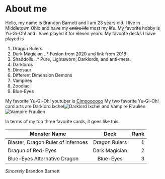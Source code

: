 
# **About me**

Hello, my name is Brandon Barnett and I am 23 years old.  I live in Middletown Ohio and have my ~~entire life~~ most my life.
My favorite hobby is Yu-Gi-Oh! and i have played it for eleven years. My favorite decks I have played is
1. Dragon Rulers
2. Dark Magician
..* Fusion from 2020 and link from 2018
3. Shaddolls
..* Pure, Lightsworn, Darklords, and anti-meta.
4. Darklords
5. Dinosaur
6. Different Dimension Demons
7. Vampires 
8. Zoodiac
9. Blue-Eyes

My favorite Yu-Gi-Oh! youtuber is [Cimooooooo](https://www.youtube.com/channel/UCrEMDvUyGV1p66Vf5P0O1pg)
My two favorite Yu-Gi-Oh! card arts are Darklord Ixchel![Darklord Ixchel](https://images-wixmp-ed30a86b8c4ca887773594c2.wixmp.com/f/e5cdeafc-dfb9-449a-b254-0a0f947dfbde/daj3vgk-11379ed5-8578-4271-a809-2bec45853924.png?token=eyJ0eXAiOiJKV1QiLCJhbGciOiJIUzI1NiJ9.eyJzdWIiOiJ1cm46YXBwOjdlMGQxODg5ODIyNjQzNzNhNWYwZDQxNWVhMGQyNmUwIiwiaXNzIjoidXJuOmFwcDo3ZTBkMTg4OTgyMjY0MzczYTVmMGQ0MTVlYTBkMjZlMCIsIm9iaiI6W1t7InBhdGgiOiJcL2ZcL2U1Y2RlYWZjLWRmYjktNDQ5YS1iMjU0LTBhMGY5NDdkZmJkZVwvZGFqM3Znay0xMTM3OWVkNS04NTc4LTQyNzEtYTgwOS0yYmVjNDU4NTM5MjQucG5nIn1dXSwiYXVkIjpbInVybjpzZXJ2aWNlOmZpbGUuZG93bmxvYWQiXX0.pJULhPRzDpHmDtmcB6_vBwQLJxLqaY_SkarespVlK0E) 
and Vampire Fraulien ![Vampire Fraulien](https://i.imgur.com/nPgjbMU.png)

In terms of my top three favorite cards, it goes like this.

| Monster Name  | Deck          | Rank  |
| ------------- |:-------------:| -----:|
| Blaster, Dragon Ruler of infernoes | Dragon Rulers | 1 |
| Dragun of Red-Eyes    | Dark Magician   |  2 |
| Blue-Eyes Alternative Dragon | Blue-Eyes     |   3 |

*Sincerely*
Brandon Barnett
